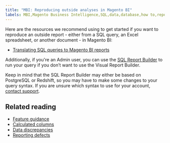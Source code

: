 ```yaml
---
title: "MBI: Reproducing outside analyses in Magento BI"
labels: MBI,Magento Business Intelligence,SQL,data,database,how to,reports,reproduce analyses,Adobe Commerce
---
```


Here are the resources we recommend using to get started if you want to reproduce an outside report - either from a SQL query, an Excel spreadsheet, or another document - in Magento BI:

* [Translating SQL queries to Magento BI reports](https://docs.magento.com/mbi/data-analyst/dev-reports/sql-queries-reports.html)

Additionally, if you're an Admin user, you can use the [SQL Report Builder](https://docs.magento.com/mbi/data-analyst/dev-reports/sql-rpt-bldr.html) to run your query if you don’t want to use the Visual Report Builder.

Keep in mind that the SQL Report Builder may either be based on PostgreSQL or Redshift, so you may have to make some changes to your query syntax. If you are unsure which syntax to use for your account, [contact support](https://support.magento.com/hc/en-us/articles/360019088251).

## Related reading

* [Feature guidance](https://support.magento.com/hc/en-us/articles/360016504792)
* [Calculated columns](https://docs.magento.com/mbi/data-analyst/data-warehouse-mgr/creating-calculated-columns.html)
* [Data discrepancies](https://support.magento.com/hc/en-us/articles/360016505312)
* [Reporting defects](https://support.magento.com/hc/en-us/articles/360016732711)
